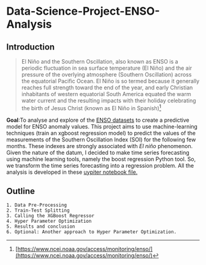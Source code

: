# Data-Science-Project-ENSO-Analysis

## Introduction 

> El Niño and the Southern Oscillation, also known as ENSO is a periodic fluctuation in sea surface temperature (El Niño) and the  air pressure of the overlying atmosphere (Southern Oscillation) across the equatorial Pacific Ocean. El Niño is so termed because it generally reaches full strength toward the end of the year, and early Christian inhabitants of western equatorial South America equated the warm water current and the resulting impacts with their holiday celebrating the birth of Jesus Christ (known as El Niño in Spanish)[^1] 

__Goal__:To analyse and explore of the [ENSO datasets](https://www.ncei.noaa.gov/access/monitoring/enso/soi) to create a predictive model for ENSO anomaly values. This project aims to use machine-learning techniques (train an xgboost regression model) to predict the values of the measurements of the Southern Oscillation Index (SOI) for the following few months. These indexes are strongly associated with _El niño_ phenomenon.
Given the nature of the datum, I decided to make time series forecasting using machine learning tools, namely the boost regression Python tool. So, we transform the time series forecasting into a regression problem. All the analysis is developed in these [uypiter notebook file.](ENSO-data-analysis.ipynb)

## Outline 
    1. Data Pre-Processing
    2. Train-Test Splitting
    3. Calling the XGBoost Regressor
    4. Hyper Parameter Optimization
    5. Results and conclusion 
    6. Optional: Another approach to Hyper Parameter Optimization.

[^1]: [https://www.ncei.noaa.gov/access/monitoring/enso/](https://www.ncei.noaa.gov/access/monitoring/enso/)
